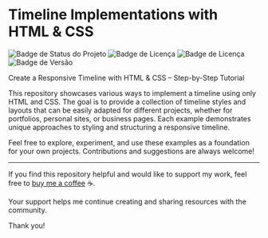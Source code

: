 # Timeline Implementations with HTML & CSS

![Badge de Status do Projeto](https://img.shields.io/badge/status-training-blue.svg?style=flat-square)
![Badge de Licença](https://img.shields.io/badge/html-5-blue.svg?style=flat-square&logo=html5)
![Badge de Licença](https://img.shields.io/badge/css-3-blue.svg?style=flat-square&logo=css3)
![Badge de Versão](https://img.shields.io/badge/app-v_1.0.0-green.svg?style=flat-square&logo=app)

Create a Responsive Timeline with HTML &amp; CSS – Step-by-Step Tutorial

This repository showcases various ways to implement a timeline using only HTML and CSS. The goal is to provide a collection of timeline styles and layouts that can be easily adapted for different projects, whether for portfolios, personal sites, or business pages. Each example demonstrates unique approaches to styling and structuring a responsive timeline.

Feel free to explore, experiment, and use these examples as a foundation for your own projects. Contributions and suggestions are always welcome!

---

If you find this repository helpful and would like to support my work, feel free to [buy me a coffee](https://buymeacoffee.com/ivanclaymoura) ☕. 

Your support helps me continue creating and sharing resources with the community.

Thank you!

